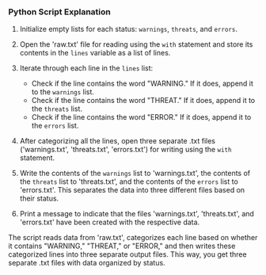 ### Python Script Explanation

1. Initialize empty lists for each status: `warnings`, `threats`, and `errors`.

2. Open the 'raw.txt' file for reading using the `with` statement and store its contents in the `lines` variable as a list of lines.

3. Iterate through each line in the `lines` list:

   - Check if the line contains the word "WARNING." If it does, append it to the `warnings` list.
   - Check if the line contains the word "THREAT." If it does, append it to the `threats` list.
   - Check if the line contains the word "ERROR." If it does, append it to the `errors` list.

4. After categorizing all the lines, open three separate .txt files ('warnings.txt', 'threats.txt', 'errors.txt') for writing using the `with` statement.

5. Write the contents of the `warnings` list to 'warnings.txt', the contents of the `threats` list to 'threats.txt', and the contents of the `errors` list to 'errors.txt'. This separates the data into three different files based on their status.

6. Print a message to indicate that the files 'warnings.txt', 'threats.txt', and 'errors.txt' have been created with the respective data.

The script reads data from 'raw.txt', categorizes each line based on whether it contains "WARNING," "THREAT," or "ERROR," and then writes these categorized lines into three separate output files. This way, you get three separate .txt files with data organized by status.
